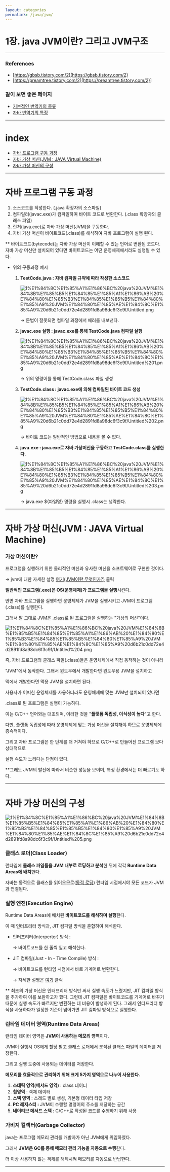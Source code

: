 ```yaml
---
layout: categories
permalink: /java/jvm/
---
```

# 1장. java JVM이란? 그리고 JVM구조

---

### References

- [https://gbsb.tistory.com/2](https://gbsb.tistory.com/2)
- [https://preamtree.tistory.com/2](https://preamtree.tistory.com/2)]

### 같이 보면 좋은 페이지

- [기본적인 번역기의 종류](https://www.notion.so/7-d16d880d85ad4768a7abc5e2e00f41f0)
- [자바 번역기의 특징](https://www.notion.so/8-02e012545a614452b0d59047c8d9afde)

---

# index

- [자바 프로그램 구동 과정]()
- [자바 가상 머신(JVM : JAVA Virtual Machine)]()
- [자바 가상 머신의 구성]()

---

# 자바 프로그램 구동 과정

1. 소스코드를 작성한다. (.java 확장자의 소스파일)
2. 컴파일러(javac.exe)가 컴파일하여 바이트 코드로 변환한다. (.class 확장자의 클래스 파일)
3. 런처(java.exe)로 자바 가상 머신(JVM)을 구동한다.
4. 자바 가상 머신이 바이트코드(.class)를 해석하여 자바 프로그램이 실행 된다.

** 바이트코드(bytecode)는 자바 가상 머신이 이해할 수 있는 언어로 변환된 코드다. 자바 가상 머신만 설치되어 있다면 바이트코드는 어떤 운영체제에서라도 실행될 수 있다.

- 위의 구동과정 예시
    1. **TestCode.java : 자바 컴파일 규약에 따라 작성한 소스코드**

        ![1%E1%84%8C%E1%85%A1%E1%86%BC%20java%20JVM%E1%84%8B%E1%85%B5%E1%84%85%E1%85%A1%E1%86%AB%20%E1%84%80%E1%85%B3%E1%84%85%E1%85%B5%E1%84%80%E1%85%A9%20JVM%E1%84%80%E1%85%AE%E1%84%8C%E1%85%A9%20d6b21c0dd72e4d2891fd8a98dc6f3c9f/Untitled.png](1%E1%84%8C%E1%85%A1%E1%86%BC%20java%20JVM%E1%84%8B%E1%85%B5%E1%84%85%E1%85%A1%E1%86%AB%20%E1%84%80%E1%85%B3%E1%84%85%E1%85%B5%E1%84%80%E1%85%A9%20JVM%E1%84%80%E1%85%AE%E1%84%8C%E1%85%A9%20d6b21c0dd72e4d2891fd8a98dc6f3c9f/Untitled.png)

        → 문법이 잘못되면 컴파일 과정에서 에러를 내보낸다.

    2. **javac.exe 실행 :  javac.exe를 통해 TestCode.java 컴파일 실행**

        ![1%E1%84%8C%E1%85%A1%E1%86%BC%20java%20JVM%E1%84%8B%E1%85%B5%E1%84%85%E1%85%A1%E1%86%AB%20%E1%84%80%E1%85%B3%E1%84%85%E1%85%B5%E1%84%80%E1%85%A9%20JVM%E1%84%80%E1%85%AE%E1%84%8C%E1%85%A9%20d6b21c0dd72e4d2891fd8a98dc6f3c9f/Untitled%201.png](1%E1%84%8C%E1%85%A1%E1%86%BC%20java%20JVM%E1%84%8B%E1%85%B5%E1%84%85%E1%85%A1%E1%86%AB%20%E1%84%80%E1%85%B3%E1%84%85%E1%85%B5%E1%84%80%E1%85%A9%20JVM%E1%84%80%E1%85%AE%E1%84%8C%E1%85%A9%20d6b21c0dd72e4d2891fd8a98dc6f3c9f/Untitled%201.png)

        → 위의 명령어를 통해 TestCode.class 파일 생성

    3. **TestCode.class : javac.exe에 의해 컴파일된 바이트 코드 생성**

        ![1%E1%84%8C%E1%85%A1%E1%86%BC%20java%20JVM%E1%84%8B%E1%85%B5%E1%84%85%E1%85%A1%E1%86%AB%20%E1%84%80%E1%85%B3%E1%84%85%E1%85%B5%E1%84%80%E1%85%A9%20JVM%E1%84%80%E1%85%AE%E1%84%8C%E1%85%A9%20d6b21c0dd72e4d2891fd8a98dc6f3c9f/Untitled%202.png](1%E1%84%8C%E1%85%A1%E1%86%BC%20java%20JVM%E1%84%8B%E1%85%B5%E1%84%85%E1%85%A1%E1%86%AB%20%E1%84%80%E1%85%B3%E1%84%85%E1%85%B5%E1%84%80%E1%85%A9%20JVM%E1%84%80%E1%85%AE%E1%84%8C%E1%85%A9%20d6b21c0dd72e4d2891fd8a98dc6f3c9f/Untitled%202.png)

        → 바이트 코드는 일반적인 방법으로 내용을 볼 수 없다.

    4. **java.exe : java.exe로 자바 가상머신을 구동하고 TestCode.class를 실행한다.**

        ![1%E1%84%8C%E1%85%A1%E1%86%BC%20java%20JVM%E1%84%8B%E1%85%B5%E1%84%85%E1%85%A1%E1%86%AB%20%E1%84%80%E1%85%B3%E1%84%85%E1%85%B5%E1%84%80%E1%85%A9%20JVM%E1%84%80%E1%85%AE%E1%84%8C%E1%85%A9%20d6b21c0dd72e4d2891fd8a98dc6f3c9f/Untitled%203.png](1%E1%84%8C%E1%85%A1%E1%86%BC%20java%20JVM%E1%84%8B%E1%85%B5%E1%84%85%E1%85%A1%E1%86%AB%20%E1%84%80%E1%85%B3%E1%84%85%E1%85%B5%E1%84%80%E1%85%A9%20JVM%E1%84%80%E1%85%AE%E1%84%8C%E1%85%A9%20d6b21c0dd72e4d2891fd8a98dc6f3c9f/Untitled%203.png)

        → java.exe ${파일명} 명령을 실행시 .class는 생략한다.

---

# 자바 가상 머신(JVM : JAVA Virtual Machine)

### 가상 머신이란?

프로그램을 실행하기 위한 물리적인 머신과 유사한 머신을 소프트웨어로 구현한 것이다. 

→  jvm에 대한 자세한 설명 [여기(JVM이란 무엇인가?)](https://www.itworld.co.kr/news/110837) 클릭

**일반적인 프로그램(.exe)은 OS(운영체제)가 프로그램을 실행**시킨다.

반면 자바 프로그램을 실행하면 운영체제가 JVM을 실행시키고 JVM이 프로그램(.class)를 실행한다.

그래서 말 그대로 JVM은 .class로 된 프로그램을 실행하는 "가상의 머신"이다.

![1%E1%84%8C%E1%85%A1%E1%86%BC%20java%20JVM%E1%84%8B%E1%85%B5%E1%84%85%E1%85%A1%E1%86%AB%20%E1%84%80%E1%85%B3%E1%84%85%E1%85%B5%E1%84%80%E1%85%A9%20JVM%E1%84%80%E1%85%AE%E1%84%8C%E1%85%A9%20d6b21c0dd72e4d2891fd8a98dc6f3c9f/Untitled%204.png](1%E1%84%8C%E1%85%A1%E1%86%BC%20java%20JVM%E1%84%8B%E1%85%B5%E1%84%85%E1%85%A1%E1%86%AB%20%E1%84%80%E1%85%B3%E1%84%85%E1%85%B5%E1%84%80%E1%85%A9%20JVM%E1%84%80%E1%85%AE%E1%84%8C%E1%85%A9%20d6b21c0dd72e4d2891fd8a98dc6f3c9f/Untitled%204.png)

즉, 자바 프로그램의 클래스 파일(.class)들은 운영체제에서 직접 동작하는 것이 아니라 

"JVM"에서 동작한다. 그래서 윈도우에서 개발한다면 윈도우용 JVM을 설치하고 

맥에서 개발한다면 맥용 JVM을 설치하면 된다. 

사용자가 어떠한 운영체제를 사용하더라도 운영체제에 맞는 JVM만 설치되어 있다면

.class로 된 프로그램은 실행이 가능하다.

이는 C/C++ 언어와는 대조되며, 이러한 것을 "**플랫폼 독립성, 이식성이 높다**"고 한다.

다만, 플랫폼 독립성에 따라 운영체제에 맞는 가상 머신을 설치해야 하므로 운영체제에 종속적이다. 

그리고 자바 프로그램은 한 단계를 더 거쳐야 하므로 C/C++로 만들어진 프로그램 보다 상대적으로

실행 속도가 느리다는 단점이 있다.

**그래도 JVM의 발전에 따라서 비슷한 성능을 보이며, 특정 환경에서는 더 빠르기도 하다.

---

# 자바 가상 머신의 구성

![1%E1%84%8C%E1%85%A1%E1%86%BC%20java%20JVM%E1%84%8B%E1%85%B5%E1%84%85%E1%85%A1%E1%86%AB%20%E1%84%80%E1%85%B3%E1%84%85%E1%85%B5%E1%84%80%E1%85%A9%20JVM%E1%84%80%E1%85%AE%E1%84%8C%E1%85%A9%20d6b21c0dd72e4d2891fd8a98dc6f3c9f/Untitled%205.png](1%E1%84%8C%E1%85%A1%E1%86%BC%20java%20JVM%E1%84%8B%E1%85%B5%E1%84%85%E1%85%A1%E1%86%AB%20%E1%84%80%E1%85%B3%E1%84%85%E1%85%B5%E1%84%80%E1%85%A9%20JVM%E1%84%80%E1%85%AE%E1%84%8C%E1%85%A9%20d6b21c0dd72e4d2891fd8a98dc6f3c9f/Untitled%205.png)

### 클래스 로더(Class Loader)

런타임에 **클래스 파일들을 JVM 내부로 로딩하고 분석**한 뒤에 각각 **Runtime Data Areas에 배치**한다. 

자바는 동적으로 클래스를 읽어오므로([동적 로딩](https://futurists.tistory.com/43?category=550970)) 런타임 시점에서야 모든 코드가 JVM과 연결된다.

### 실행 엔진(Execution Engine)

Runtime Data Areas에 배치된 **바이트코드를 해석하며 실행**한다.

이 때 인터프리터 방식과, JIT 컴파일 방식을 혼합하여 해석한다.

- 인터프리터(Interperter) 방식 :

    → 바이트코드를 한 줄씩 일고 해석한다.

- JIT 컴파일(Just - In - Time Compile) 방식 :

    → 바이트코드를 런타임 시점에서 바로 기계어로 변환한다.

    → 자세한 설명은 [여기](https://ko.wikipedia.org/wiki/JIT_%EC%BB%B4%ED%8C%8C%EC%9D%BC) 클릭

** 최초의 가상 머신은 인터프리터 방식만 써서 실행 속도가 느렸지만, JIT 컴파일 방식을 추가하여 이를 보완하고자 했다. 그런데 JIT 컴파일은 바이트코드를 기계어로 바꾸기 때문에 실행 속도가 빠르지만 변환하는 데 비용이 발생하게 된다. 그래서 인터프리터 방식을 사용하다가 일정한 기준이 넘어가면 JIT 컴파일 방식으로 실행한다.

### 런타임 데이터 영역(Runtime Data Areas)

런타임 데이터 영역은 **JVM이 사용하는 메모리 영역**이다. 

JVM이 실행시 OS에게 할당 받고 클래스 로더에서 분석된 클래스 파일의 데이터를 저장한다.

그리고 실행 도중에 사용되는 데이터를 저장한다. 

**메모리를 효율적으로 관리하기 위해 크게 5가지 영역으로 나누어 사용한다.**

1. **스태틱 영역(메서드 영역)** : class 데이터
2. **힙영역** : 객체 데이터
3. **스택 영역** : 스레드 별로 생성, 기본형 데이터 타입 저장
4. **PC 레지스터 :** JVM이 수행할 명령어의 주소를 저장하는 공간
5. **네이티브 메서드 스택** : C/C++로 작성된 코드를 수행하기 위해 사용

### 가비지 컬렉터(Garbage Collector)

java는 프로그램 메모리 관리를 개발자가 아닌 JVM에게 위임하였다.

그래서 **JVM은 GC를 통해 메모리 관리 기능을 자동으로 수행**한다. 

더 이상 사용하지 않는 객체를 해제시켜 메모리를 자동으로 반납한다.

---
